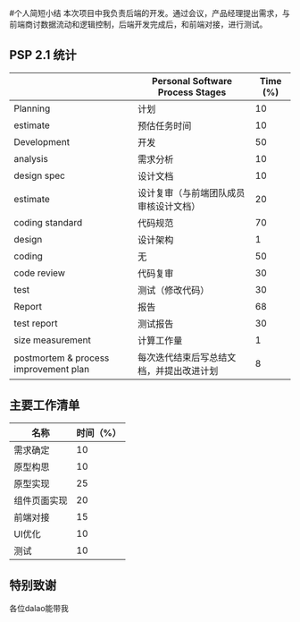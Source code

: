 #个人简短小结
本次项目中我负责后端的开发。通过会议，产品经理提出需求，与前端商讨数据流动和逻辑控制，后端开发完成后，和前端对接，进行测试。
## PSP 2.1 统计

||	Personal Software Process Stages|	Time (%)
-|-|-
Planning|	计划|	10
estimate|	预估任务时间|	10
Development	|开发|	50
analysis|	需求分析|	10
design spec|	设计文档|	10
estimate|	设计复审（与前端团队成员审核设计文档）|	20
coding standard|	代码规范|	70
design	|设计架构|	1
coding	|无	|50
code review	|代码复审|	30
test|	测试（修改代码）|	30
Report	|报告|	68
test report|	测试报告|	30
size measurement|	计算工作量	|1
postmortem & process improvement plan	|每次迭代结束后写总结文档，并提出改进计划|	8

## 主要工作清单

名称|时间（%）
-|-
需求确定|	10|
|原型构思|	10|
|原型实现|25|
|组件页面实现|	20|
|前端对接|	15|
|UI优化|10|
|测试|	10|

## 特别致谢
各位dalao能带我



